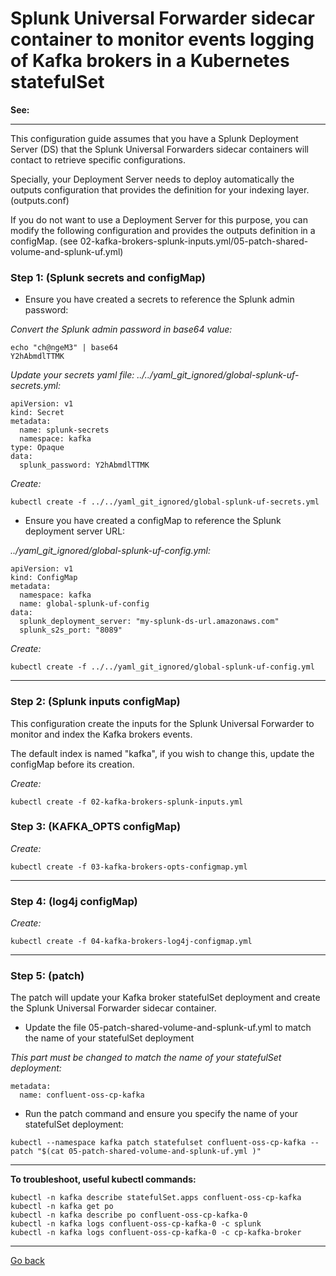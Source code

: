 # Splunk Universal Forwarder sidecar container to monitor events logging of Kafka brokers in a Kubernetes statefulSet

**See:**

--------------------------------------------------------------------------------

This configuration guide assumes that you have a Splunk Deployment Server (DS) that the Splunk Universal Forwarders sidecar containers will contact to retrieve specific configurations.

Specially, your Deployment Server needs to deploy automatically the outputs configuration that provides the definition for your indexing layer. (outputs.conf)

If you do not want to use a Deployment Server for this purpose, you can modify the following configuration and provides the outputs definition in a configMap. (see 02-kafka-brokers-splunk-inputs.yml/05-patch-shared-volume-and-splunk-uf.yml)

### Step 1: (Splunk secrets and configMap)

- Ensure you have created a secrets to reference the Splunk admin password:

*Convert the Splunk admin password in base64 value:*

```
echo "ch@ngeM3" | base64
Y2hAbmdlTTMK
```

*Update your secrets yaml file: ../../yaml_git_ignored/global-splunk-uf-secrets.yml:*

```
apiVersion: v1
kind: Secret
metadata:
  name: splunk-secrets
  namespace: kafka
type: Opaque
data:
  splunk_password: Y2hAbmdlTTMK
```

*Create:*

```
kubectl create -f ../../yaml_git_ignored/global-splunk-uf-secrets.yml
```

- Ensure you have created a configMap to reference the Splunk deployment server URL:

*../yaml_git_ignored/global-splunk-uf-config.yml:*

```
apiVersion: v1
kind: ConfigMap
metadata:
  namespace: kafka
  name: global-splunk-uf-config
data:
  splunk_deployment_server: "my-splunk-ds-url.amazonaws.com"
  splunk_s2s_port: "8089"
```

*Create:*

```
kubectl create -f ../../yaml_git_ignored/global-splunk-uf-config.yml
```

--------------------------------------------------------------------------------

### Step 2: (Splunk inputs configMap)

This configuration create the inputs for the Splunk Universal Forwarder to monitor and index the Kafka brokers events.

The default index is named "kafka", if you wish to change this, update the configMap before its creation.

*Create:*

```
kubectl create -f 02-kafka-brokers-splunk-inputs.yml
```

### Step 3: (KAFKA_OPTS configMap)

*Create:*

```
kubectl create -f 03-kafka-brokers-opts-configmap.yml
```

--------------------------------------------------------------------------------

### Step 4: (log4j configMap)

*Create:*

```
kubectl create -f 04-kafka-brokers-log4j-configmap.yml

```

--------------------------------------------------------------------------------

### Step 5: (patch)

The patch will update your Kafka broker statefulSet deployment and create the Splunk Universal Forwarder sidecar container.

- Update the file 05-patch-shared-volume-and-splunk-uf.yml to match the name of your statefulSet deployment

*This part must be changed to match the name of your statefulSet deployment:*

```
metadata:
  name: confluent-oss-cp-kafka
```

- Run the patch command and ensure you specify the name of your statefulSet deployment:

```
kubectl --namespace kafka patch statefulset confluent-oss-cp-kafka --patch "$(cat 05-patch-shared-volume-and-splunk-uf.yml )"
```

--------------------------------------------------------------------------------

**To troubleshoot, useful kubectl commands:**

```
kubectl -n kafka describe statefulSet.apps confluent-oss-cp-kafka
kubectl -n kafka get po
kubectl -n kafka describe po confluent-oss-cp-kafka-0
kubectl -n kafka logs confluent-oss-cp-kafka-0 -c splunk
kubectl -n kafka logs confluent-oss-cp-kafka-0 -c cp-kafka-broker
```

--------------
[Go back](../)